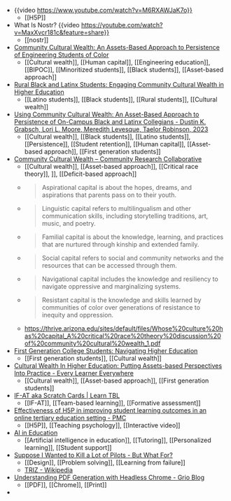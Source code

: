 - {{video https://www.youtube.com/watch?v=M6RXAWJaK7o}}
	- [[H5P]]
- What Is Nostr? {{video https://youtube.com/watch?v=MaxXvcr181c&feature=share}}
	- [[nostr]]
- [Community Cultural Wealth: An Assets-Based Approach to Persistence of Engineering Students of Color](https://www.researchgate.net/publication/288700312_Community_Cultural_Wealth_An_Assets-Based_Approach_to_Persistence_of_Engineering_Students_of_Color)
	- [[Cultural wealth]], [[Human capital]], [[Engineering education]], [[BIPOC]], [[Minoritized students]], [[Black students]], [[Asset-based approach]]
- [Rural Black and Latinx Students: Engaging Community Cultural Wealth in Higher Education](https://jrre.psu.edu/sites/default/files/2022-07/38.01_0.pdf)
	- [[Latino students]], [[Black students]], [[Rural students]], [[Cultural wealth]]
- [Using Community Cultural Wealth: An Asset-Based Approach to Persistence of  On-Campus Black and Latinx Collegians - Dustin K. Grabsch, Lori L. Moore, Meredith Levesque, Taelor Robinson, 2023](https://journals.sagepub.com/doi/abs/10.1177/15210251231192884)
	- [[Cultural wealth]], [[Black students]], [[Latino students]], [[Persistence]], [[Student retention]], [[Human capital]], [[Asset-based approach]], [[First generation students]]
- [Community Cultural Wealth – Community Research Collaborative](https://communityresearchcollaborative.org/community-cultural-wealth/)
	- [[Cultural wealth]], [[Asset-based approach]], [[Critical race theory]], ]], [[Deficit-based approach]]
	- >Aspirational capital is about the hopes, dreams, and aspirations that parents pass on to their youth.
	- >Linguistic capital refers to multilingualism and other communication skills, including storytelling traditions, art, music, and poetry.
	- >Familial capital is about the knowledge, learning, and practices that are nurtured through kinship and extended family.
	- >Social capital refers to social and community networks and the resources that can be accessed through them.
	- >Navigational capital includes the knowledge and resiliency to navigate oppressive and marginalizing systems.
	- >Resistant capital is the knowledge and skills learned by communities of color over generations of resistance to inequity and oppression.
	- https://thrive.arizona.edu/sites/default/files/Whose%20culture%20has%20capital_A%20critical%20race%20theory%20discussion%20of%20community%20cultural%20wealth_1.pdf
- [First  Generation College Students: Navigating Higher Education](https://scalar.usc.edu/works/first-generation-college-student-/index)
	- [[First generation students]], [[Cultural wealth]]
- [Cultural Wealth In Higher Education: Putting Assets-based Perspectives Into Practice - Every Learner Everywhere](https://www.everylearnereverywhere.org/blog/cultural-wealth-in-higher-education-putting-assets-based-perspectives-into-practice/)
	- [[Cultural wealth]], [[Asset-based approach]], [[First generation students]]
- [IF-AT aka Scratch Cards | Learn TBL](https://learntbl.ca/if-at-immediate-feedback-assessment-technique/)
	- [[IF-AT]], [[Team-based learning]], [[Formative assessment]]
- [Effectiveness of H5P in improving student learning outcomes in an online tertiary education setting - PMC](https://www.ncbi.nlm.nih.gov/pmc/articles/PMC10019397/)
	- [[H5P]], [[Teaching psychology]], [[Interactive video]]
- [AI in Education](https://canvas.sydney.edu.au/courses/51655)
	- [[Artificial intelligence in education]], [[Tutoring]], [[Personalized learning]], [[Student support]]
- [Suppose I Wanted to Kill a Lot of Pilots - But What For?](https://newsletter.butwhatfor.com/p/invert-always-invert-avoid-failure)
	- [[Design]], [[Problem solving]], [[Learning from failure]]
	- [TRIZ - Wikipedia](https://en.m.wikipedia.org/wiki/TRIZ)
- [Understanding PDF Generation with Headless Chrome - Grio Blog](https://blog.grio.com/2020/08/understanding-pdf-generation-with-headless-chrome.html)
	- [[PDF]], [[Chrome]], [[Print]]
-
